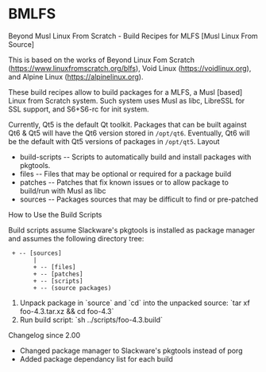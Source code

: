 # BMLFS
Beyond Musl Linux From Scratch - Build Recipes for  MLFS [Musl Linux From Source]

This is based on the works of Beyond Linux Fom Scratch (https://www.linuxfromscratch.org/blfs), Void Linux (https://voidlinux.org), and Alpine Linux (https://alpinelinux.org).

These build recipes allow to build packages for a MLFS, a Musl [based] Linux from Scratch system. Such system uses Musl as libc, LibreSSL for SSL support, and S6+S6-rc for init system.

Currently, Qt5 is the default Qt toolkit. Packages that can be built against Qt6 & Qt5 will have the Qt6 version stored in `/opt/qt6`. Eventually, Qt6 will be the default with Qt5 versions of packages in `/opt/qt5`.
Layout

<ul>
  <li> build-scripts -- Scripts to automatically build and install packages with pkgtools. </li>
  <li> files -- Files that may be optional or required for a package build </li>
  <li> patches -- Patches that fix known issues or to allow package to build/run with Musl as libc </li>
  <li> sources -- Packages sources that may be difficult to find or pre-patched </li>

</ul>

How to Use the Build Scripts

Build scripts assume Slackware's pkgtools is installed as package manager and assumes the following directory tree:
```
 + -- [sources]
       |
       + -- [files]
       + -- [patches]
       + -- [scripts]
       + -- (source packages)
```
<ol>
	<li>Unpack package in `source` and `cd` into the unpacked source:
	`tar xf foo-4.3.tar.xz && cd foo-4.3` </li>
	<li>Run build script: `sh ../scripts/foo-4.3.build` </li>
</ol>

Changelog since 2.00

<ul>
<li>Changed package manager to Slackware's pkgtools instead of porg</li>
<li>Added package dependancy list for each build</li>
</ul>
